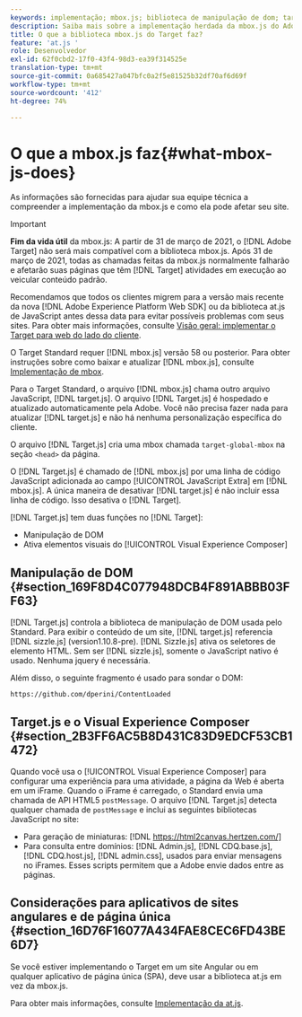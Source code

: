 ```yaml
---
keywords: implementação; mbox.js; biblioteca de manipulação de dom; target. js; visual experience composer; iframe; sites angulares; aplicativos de página única; aplicativo de página única; SPA
description: Saiba mais sobre a implementação herdada da mbox.js do Adobe Target. Migrar para o SDK da Web da Adobe Experience Platform (AEP Web SDK) ou para a versão mais recente da at.js.
title: O que a biblioteca mbox.js do Target faz?
feature: 'at.js '
role: Desenvolvedor
exl-id: 62f0cbd2-17f0-43f4-98d3-ea39f314525e
translation-type: tm+mt
source-git-commit: 0a685427a047bfc0a2f5e81525b32df70af6d69f
workflow-type: tm+mt
source-wordcount: '412'
ht-degree: 74%

---
```


# O que a mbox.js faz{#what-mbox-js-does}

As informações são fornecidas para ajudar sua equipe técnica a compreender a implementação da mbox.js e como ela pode afetar seu site.

>[!IMPORTANT]
>
>**Fim da vida útil** da mbox.js: A partir de 31 de março de 2021, o  [!DNL Adobe Target] não será mais compatível com a biblioteca mbox.js. Após 31 de março de 2021, todas as chamadas feitas da mbox.js normalmente falharão e afetarão suas páginas que têm [!DNL Target] atividades em execução ao veicular conteúdo padrão.
>
>Recomendamos que todos os clientes migrem para a versão mais recente da nova [!DNL Adobe Experience Platform Web SDK] ou da biblioteca at.js de JavaScript antes dessa data para evitar possíveis problemas com seus sites. Para obter mais informações, consulte [Visão geral: implementar o Target para web do lado do cliente](/help/c-implementing-target/c-implementing-target-for-client-side-web/implement-target-for-client-side-web.md).

O Target Standard requer [!DNL mbox.js] versão 58 ou posterior. Para obter instruções sobre como baixar e atualizar [!DNL mbox.js], consulte [Implementação de mbox](/help/c-implementing-target/c-implementing-target-for-client-side-web/t-mbox-download/mbox-download.md#task_4EAE26BB84FD4E1D858F411AEDF4B420).

Para o Target Standard, o arquivo [!DNL mbox.js] chama outro arquivo JavaScript, [!DNL target.js]. O arquivo [!DNL Target.js] é hospedado e atualizado automaticamente pela Adobe. Você não precisa fazer nada para atualizar [!DNL target.js] e não há nenhuma personalização específica do cliente.

O arquivo [!DNL Target.js] cria uma mbox chamada `target-global-mbox` na seção `<head>` da página.

O [!DNL Target.js] é chamado de [!DNL mbox.js] por uma linha de código JavaScript adicionada ao campo [!UICONTROL JavaScript Extra] em [!DNL mbox.js]. A única maneira de desativar [!DNL target.js] é não incluir essa linha de código. Isso desativa o [!DNL Target].

[!DNL Target.js] tem duas funções no [!DNL Target]:

* Manipulação de DOM
* Ativa elementos visuais do [!UICONTROL Visual Experience Composer]

## Manipulação de DOM {#section_169F8D4C077948DCB4F891ABBB03FF63}

[!DNL Target.js] controla a biblioteca de manipulação de DOM usada pelo Standard. Para exibir o conteúdo de um site, [!DNL target.js] referencia [!DNL sizzle.js] (version1.10.8-pre). [!DNL Sizzle.js] ativa os seletores de elemento HTML. Sem ser [!DNL sizzle.js], somente o JavaScript nativo é usado. Nenhuma jquery é necessária.

Além disso, o seguinte fragmento é usado para sondar o DOM:
 
`https://github.com/dperini/ContentLoaded`

## Target.js e o Visual Experience Composer {#section_2B3FF6AC5B8D431C83D9EDCF53CB1472}

Quando você usa o [!UICONTROL Visual Experience Composer] para configurar uma experiência para uma atividade, a página da Web é aberta em um iFrame. Quando o iFrame é carregado, o Standard envia uma chamada de API HTML5 `postMessage`. O arquivo [!DNL Target.js] detecta qualquer chamada de `postMessage` e inclui as seguintes bibliotecas JavaScript no site:

* Para geração de miniaturas: [!DNL https://html2canvas.hertzen.com/]
* Para consulta entre domínios: [!DNL Admin.js], [!DNL CDQ.base.js], [!DNL CDQ.host.js], [!DNL admin.css], usados para enviar mensagens no iFrames. Esses scripts permitem que a Adobe envie dados entre as páginas.

## Considerações para aplicativos de sites angulares e de página única   {#section_16D76F16077A434FAE8CEC6FD43BE6D7}

Se você estiver implementando o Target em um site Angular ou em qualquer aplicativo de página única (SPA), deve usar a biblioteca at.js em vez da mbox.js.

Para obter mais informações, consulte [Implementação da at.js](/help/c-implementing-target/c-implementing-target-for-client-side-web/t-mbox-download/c-target-atjs-implementation/target-atjs-implementation.md#concept_8AC8D169E02944B1A547A0CAD97EAC17).
